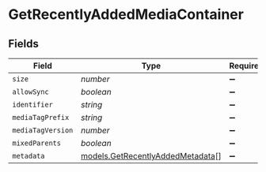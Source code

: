 # GetRecentlyAddedMediaContainer


## Fields

| Field                                                                      | Type                                                                       | Required                                                                   | Description                                                                | Example                                                                    |
| -------------------------------------------------------------------------- | -------------------------------------------------------------------------- | -------------------------------------------------------------------------- | -------------------------------------------------------------------------- | -------------------------------------------------------------------------- |
| `size`                                                                     | *number*                                                                   | :heavy_minus_sign:                                                         | N/A                                                                        | 50                                                                         |
| `allowSync`                                                                | *boolean*                                                                  | :heavy_minus_sign:                                                         | N/A                                                                        |                                                                            |
| `identifier`                                                               | *string*                                                                   | :heavy_minus_sign:                                                         | N/A                                                                        | com.plexapp.plugins.library                                                |
| `mediaTagPrefix`                                                           | *string*                                                                   | :heavy_minus_sign:                                                         | N/A                                                                        | /system/bundle/media/flags/                                                |
| `mediaTagVersion`                                                          | *number*                                                                   | :heavy_minus_sign:                                                         | N/A                                                                        | 1680021154                                                                 |
| `mixedParents`                                                             | *boolean*                                                                  | :heavy_minus_sign:                                                         | N/A                                                                        |                                                                            |
| `metadata`                                                                 | [models.GetRecentlyAddedMetadata](../models/getrecentlyaddedmetadata.md)[] | :heavy_minus_sign:                                                         | N/A                                                                        |                                                                            |